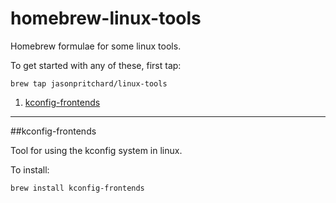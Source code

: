 homebrew-linux-tools
===================

Homebrew formulae for some linux tools.

To get started with any of these, first tap:

    brew tap jasonpritchard/linux-tools

1. [kconfig-frontends](#kconfig-frontends)

---

##kconfig-frontends

Tool for using the kconfig system in linux.

To install:

    brew install kconfig-frontends
